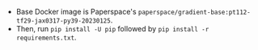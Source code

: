 - Base Docker image is Paperspace's `paperspace/gradient-base:pt112-tf29-jax0317-py39-20230125`.
- Then, run `pip install -U pip` followed by `pip install -r requirements.txt`.